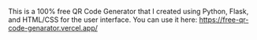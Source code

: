 This is a 100% free QR Code Generator that I created using Python, Flask, and HTML/CSS for the user interface. You can use it here: https://free-qr-code-genarator.vercel.app/
